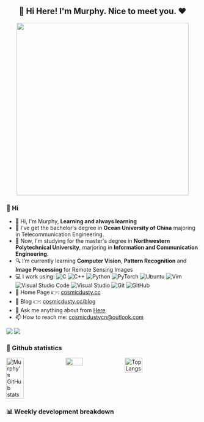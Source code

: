 <h2 align="center">👋  Hi Here! I'm Murphy. Nice to meet you.  ❤</h1>

<div align=center>
    <img src="https://murphyimg.oss-cn-beijing.aliyuncs.com/img/202505302043661.jpg" width="450px"/>
    </br>
  <p></p>
</div>

### 👋 Hi
- 👋 Hi, I'm Murphy, <b>Learning and always learning</b>
- 🏫 I've get the bachelor's degree in <b>Ocean University of China</b> majoring in Telecommunication Engineering.
- 🏫 Now, I'm studying for the master's degree in <b>Northwestern Polytechnical University</b>, marjoring in <b>Information and Communication Engineering</b>.
- 🔍 I’m currently learning <b>Computer Vision</b>, <b>Pattern Recognition</b> and <b>Image Processing</b> for Remote Sensing Images
- 💻 I work using: 
![C](https://img.shields.io/badge/C-00599C?logo=c&logoColor=white)
![C++](https://img.shields.io/badge/C++-%2300599C.svg?logo=c%2B%2B&logoColor=white)
![Python](https://img.shields.io/badge/Python-3776AB?logo=python&logoColor=fff)
![PyTorch](https://img.shields.io/badge/PyTorch-ee4c2c?logo=pytorch&logoColor=white)
![Ubuntu](https://img.shields.io/badge/Ubuntu-E95420?logo=ubuntu&logoColor=white)
![Vim](https://img.shields.io/badge/Vim-%2311AB00.svg?logo=vim&logoColor=white)
![Visual Studio Code](https://custom-icon-badges.demolab.com/badge/Visual%20Studio%20Code-0078d7.svg?logo=vsc&logoColor=white)
![Visual Studio](https://custom-icon-badges.demolab.com/badge/Visual%20Studio-5C2D91.svg?&logo=visual-studio&logoColor=white)
![Git](https://img.shields.io/badge/Git-black?logo=Git) 
![GitHub](https://img.shields.io/badge/GitHub-%23121011.svg?logo=github&logoColor=white)
- 📃 Home Page 👉: <a href="https://cosmicdusty.cc/" title="Home Page">cosmicdusty.cc</a>
- 📝 Blog 👉: <a href="https://cosmicdusty.cc/blog" title="Blog">cosmicdusty.cc/blog</a>
- 💬 Ask me anything about from <a href="https://github.com/murphyhoucn/murphyhoucn/issues" title="Issues">Here</a>
- 📫 How to reach me: <a href="mailto: cosmicdustycn@outlook.com">cosmicdustycn@outlook.com</a>

[![](https://img.shields.io/badge/dynamic/json?url=https%3A%2F%2Fapi.github-star-counter.workers.dev%2Fuser%2Fmurpyhoucn&query=stars&suffix=%20stars&logo=Github&label=Github&color=blue)](https://github.com/murpyhoucn)
[![](https://img.shields.io/badge/dynamic/json?url=https%3A%2F%2Fwakatime.com%2Fshare%2F%40murpyhoucn%2F73835383-9c0c-4e6c-9641-27b248e942c2.json&query=%24.data.grand_total.human_readable_total_including_other_language&logo=wakatime&label=CodeTime&color=blue)](https://github.com/murpyhoucn)

### 📇 Github statistics
<div style="display: flex;">
<img src="https://github-readme-stats-one-bice.vercel.app/api?username=murphyhoucn&count_private=true&theme=react&show_icons=true&include_all_commits=true&role=OWNER,ORGANIZATION_MEMBER,COLLABORATOR" alt="Murphy's GitHub stats" style="width: 30%;" /> 
&nbsp;
<img src="https://github-readme-streak-stats.herokuapp.com/?user=murphyhoucn&theme=react" style="width: 30%;" />
&nbsp;
<img src="https://github-readme-stats-one-bice.vercel.app/api/top-langs/?username=murphyhoucn&layout=compact&langs_count=8&theme=react&role=OWNER,ORGANIZATION_MEMBER" alt="Top Langs" style="width: 30%;" />
</div>



### 📊 Weekly development breakdown

<!--START_SECTION:waka-->

<!--END_SECTION:waka-->
